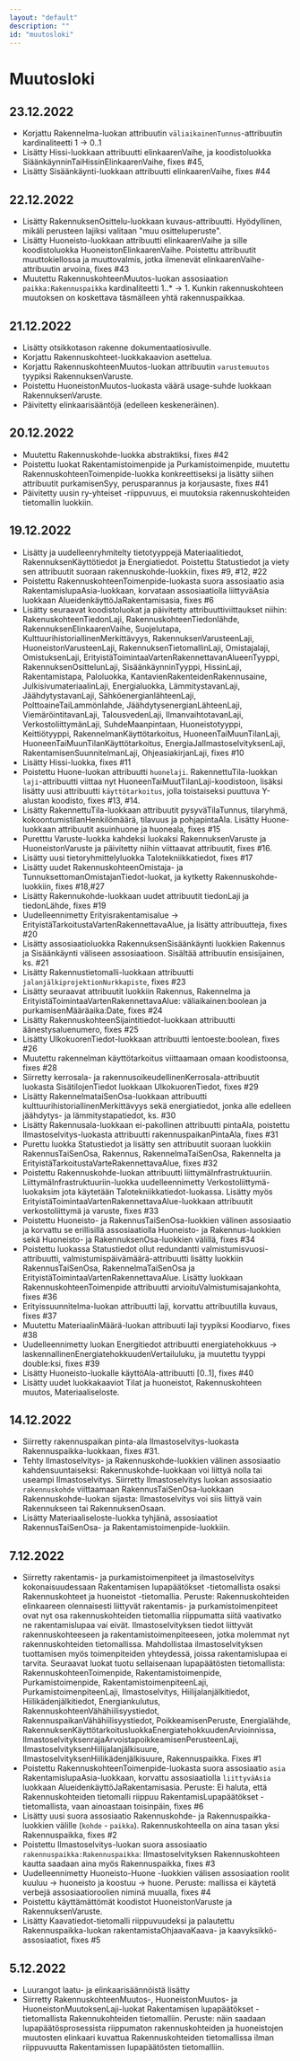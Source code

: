 ```yaml
---
layout: "default"
description: ""
id: "muutosloki"
---
```

# Muutosloki


## 23.12.2022

- Korjattu Rakennelma-luokan attribuutin ```väliaikainenTunnus```-attribuutin kardinaliteetti 1 -> 0..1
- Lisätty Hissi-luokkaan attribuutti elinkaarenVaihe, ja koodistoluokka SiäänkäynninTaiHissinElinkaarenVaihe, fixes #45,
- Lisätty Sisäänkäynti-luokkaan attribuutti elinkaarenVaihe, fixes #44 

## 22.12.2022

- Lisätty RakennuksenOsittelu-luokkaan kuvaus-attribuutti. Hyödyllinen, mikäli perusteen lajiksi valitaan "muu ositteluperuste".
- Lisätty Huoneisto-luokkaan attribuutti elinkaarenVaihe ja sille koodistoluokka HuoneistonElinkaarenVaihe. Poistettu attribuutit muuttokiellossa ja muuttovalmis, jotka ilmenevät elinkaarenVaihe-attribuutin arvoina, fixes #43
- Muutettu RakennuskohteenMuutos-luokan assosiaation ```paikka:Rakennuspaikka``` kardinaliteetti 1..* -> 1. Kunkin rakennuskohteen muutoksen on koskettava täsmälleen yhtä rakennuspaikkaa.

## 21.12.2022

- Lisätty otsikkotason rakenne dokumentaatiosivulle.
- Korjattu Rakennuskohteet-luokkakaavion asettelua.
- Korjattu RakennuskohteenMuutos-luokan attribuutin ```varustemuutos``` tyypiksi RakennuksenVaruste.
- Poistettu HuoneistonMuutos-luokasta väärä usage-suhde luokkaan RakennuksenVaruste.
- Päivitetty elinkaarisääntöjä (edelleen keskeneräinen).

## 20.12.2022

- Muutettu Rakennuskohde-luokka abstraktiksi, fixes #42
- Poistettu luokat Rakentamistoimenpide ja Purkamistoimenpide, muutettu RakennuskohteenToimenpide-luokka konkreettiseksi ja lisätty siihen attribuutit purkamisenSyy, perusparannus ja korjausaste, fixes #41  
- Päivitetty uusin ry-yhteiset -riippuvuus, ei muutoksia rakennuskohteiden tietomallin luokkiin.

## 19.12.2022
- Lisätty ja uudelleenryhmitelty tietotyyppejä Materiaalitiedot, RakennuksenKäyttötiedot ja Energiatiedot. Poistettu Statustiedot ja viety sen attribuutit suoraan rakennuskohde-luokkiin, fixes #9, #12, #22 
- Poistettu RakennuskohteenToimenpide-luokasta suora assosiaatio asia RakentamislupaAsia-luokkaan, korvataan assosiaatiolla liittyväAsia luokkaan AlueidenkäyttöJaRakentamisasia, fixes #6
- Lisätty seuraavat koodistoluokat ja päivitetty attribuuttiviittaukset niihin: RakenuskohteenTiedonLaji, RakennuskohteenTiedonlähde, RakennuksenElinkaarenVaihe, Suojelutapa, KulttuurihistoriallinenMerkittävyys, RakennuksenVarusteenLaji, HuoneistonVarusteenLaji, RakennuksenTietomallinLaji, Omistajalaji, OmistuksenLaji, ErityistäToimintaaVartenRakennettavanAlueenTyyppi, RakennuksenOsittelunLaji, SisäänkäynninTyyppi, HissinLaji, 
Rakentamistapa, Paloluokka, KantavienRakenteidenRakennusaine, JulkisivumateriaalinLaji, Energialuokka, LämmitystavanLaji, JäähdytystavanLaji, SähköenergianlähteenLaji, PolttoaineTaiLammönlahde, JäähdytysenergianLähteenLaji, ViemäröintitavanLaji, TalousvedenLaji, IlmanvaihtotavanLaji, VerkostoliittymänLaji, SuhdeMaanpintaan, Huoneistotyyppi, Keittiötyyppi, RakennelmanKäyttötarkoitus, HuoneenTaiMuunTilanLaji, HuoneenTaiMuunTilanKäyttötarkoitus, EnergiaJaIlmastoselvityksenLaji, RakentamisenSuunnitelmanLaji, OhjeasiakirjanLaji, fixes #10
- Lisätty Hissi-luokka, fixes #11
- Poistettu Huone-luokan attribuutti ```huonelaji```. RakennettuTila-luokkan ```laji```-attribuutti viittaa nyt HuoneenTaiMuutTilanLaji-koodistoon, lisäksi lisätty uusi attribuutti ```käyttötarkoitus```, jolla toistaiseksi puuttuva Y-alustan koodisto, fixes #13, #14.
- Lisätty RakennettuTila-luokkaan attribuutit pysyväTilaTunnus, tilaryhmä, kokoontumistilanHenkilömäärä, tilavuus ja pohjapintaAla. Lisätty Huone-luokkaan attribuutit asuinhuone ja huoneala, fixes #15
- Puretttu Varuste-luokka kahdeksi luokaksi RakennuksenVaruste ja HuoneistonVaruste ja päivitetty niihin viittaavat attribuutit, fixes #16.
- Lisätty uusi tietoryhmittelyluokka Talotekniikkatiedot, fixes #17
- Lisätty uudet RakennuskohteenOmistaja- ja TunnuksettomanOmistajanTiedot-luokat, ja kytketty Rakennuskohde-luokkiin, fixes #18,#27
- Lisätty Rakennukohde-luokkaan uudet attribuutit tiedonLaji ja tiedonLähde, fixes #19
- Uudelleennimetty Erityisrakentamisalue -> ErityistäTarkoitustaVartenRakennettavaAlue, ja lisätty attribuutteja, fixes #20
- Lisätty assosiaatioluokka RakennuksenSisäänkäynti luokkien Rakennus ja Sisäänkäynti väliseen assosiaatioon. Sisältää attribuutin ensisijainen, ks. #21
- Lisätty Rakennustietomalli-luokkaan attribuutti ```jalanjälkiprojektionNurkkapiste```, fixes #23
- Lisätty seuraavat attribuutit luokkiin Rakennus, Rakennelma ja ErityistäToimintaaVartenRakennettavaAlue: väliaikainen:boolean ja purkamisenMääräaika:Date, fixes #24
- Lisätty RakennuskohteenSijaintitiedot-luokkaan attribuutti äänestysaluenumero, fixes #25
- Lisätty UlkokuorenTiedot-luokkaan attribuutti lentoeste:boolean, fixes #26
- Muutettu rakennelman käyttötarkoitus viittaamaan omaan koodistoonsa, fixes #28
- Siirretty kerrosala- ja rakennusoikeudellinenKerrosala-attribuutit luokasta SisätilojenTiedot luokkaan UlkokuorenTiedot, fixes #29
- Lisätty RakennelmataiSenOsa-luokkaan attribuutti kulttuurihistoriallinenMerkittävyys sekä energiatiedot, jonka alle edelleen jäähdytys- ja lämmitystapatiedot, ks. #30
- Lisätty Rakennusala-luokkaan ei-pakollinen attribuutti pintaAla, poistettu Ilmastoselvitys-luokasta attribuutti rakennuspaikanPintaAla, fixes #31
- Purettu luokka Statustiedot ja lisätty sen attribuutit suoraan luokkiin RakennusTaiSenOsa, Rakennus, RakennelmaTaiSenOsa, Rakennelta ja ErityistäTarkoitustaVarteRakennettavaAlue, fixes #32
- Poistettu Rakennuskohde-luokan attribuutti liittymäInfrastruktuuriin. LiittymäInfrastruktuuriin-luokka uudelleennimetty Verkostoliittymä-luokaksim jota käytetään Talotekniikkatiedot-luokassa. Lisätty myös ErityistäToimintaaVartenRakennettavaAlue-luokkaan attribuutit verkostoliittymä ja varuste, fixes #33
- Poistettu Huoneisto- ja RakennusTaiSenOsa-luokkien välinen assosiaatio ja korvattu se erillisillä assosiaatiolla Huoneisto- ja Rakennus-luokkien sekä Huoneisto- ja RakennuksenOsa-luokkien välillä, fixes #34
- Poistettu luokassa Statustiedot ollut redundantti valmistumisvuosi-attribuutti, valmistumispäivämäärä-attribuutti lisätty luokkiin RakennusTaiSenOsa, RakennelmaTaiSenOsa ja ErityistäToimintaaVartenRakennettavaAlue. Lisätty luokkaan RakennuskohteenToimenpide attribuutti arvioituValmistumisajankohta, fixes #36
- Erityissuunnitelma-luokan attribuutti laji, korvattu attribuutilla kuvaus, fixes #37
- Muutettu MateriaalinMäärä-luokan attribuuti laji tyypiksi Koodiarvo, fixes #38
- Uudelleennimetty luokan Energitiedot attribuutti energiatehokkuus -> laskennallinenEnergiatehokkuudenVertailuluku, ja muutettu tyyppi double:ksi, fixes #39
- Lisätty Huoneisto-luokalle käyttöAla-attribuutti [0..1], fixes #40
- Lisätty uudet luokkakaaviot Tilat ja huoneistot, Rakennuskohteen muutos, Materiaaliseloste.

## 14.12.2022

- Siirretty rakennuspaikan pinta-ala Ilmastoselvitys-luokasta Rakennuspaikka-luokkaan, fixes #31.
- Tehty Ilmastoselvitys- ja Rakennuskohde-luokkien välinen assosiaatio kahdensuuntaiseksi: Rakennuskohde-luokkaan voi liittyä nolla tai useampi Ilmastoselvitys. Siirretty Ilmastoselvitys luokan assosiaatio ```rakennuskohde``` viittaamaan RakennusTaiSenOsa-luokkaan Rakennuskohde-luokan sijasta: Ilmastoselvitys voi siis liittyä vain Rakennukseen tai RakennuksenOsaan.
- Lisätty Materiaaliseloste-luokka tyhjänä, assosiaatiot RakennusTaiSenOsa- ja Rakentamistoimenpide-luokkiin.

## 7.12.2022

- Siirretty rakentamis- ja purkamistoimenpiteet ja ilmastoselvitys kokonaisuudessaan Rakentamisen lupapäätökset -tietomallista osaksi Rakennuskohteet ja huoneistot -tietomallia. Peruste: Rakennuskohteiden elinkaareen olennaisesti liittyvät rakentamis- ja purkamistoimenpiteet ovat nyt osa rakennuskohteiden tietomallia riippumatta siitä vaativatko ne rakentamislupaa vai eivät. Ilmastoselvityksen tiedot liittyvät rakennuskohteeseen ja rakentamistoimenpiteeseen, jotka molemmat nyt rakennuskohteiden tietomallissa. Mahdollistaa ilmastoselvityksen tuottamisen myös toimenpiteiden yhteydessä, joissa rakentamislupaa ei tarvita. Seuraavat luokat tuotu sellaisenaan lupapäätösten tietomallista: RakennuskohteenToimenpide, Rakentamistoimenpide, Purkamistoimenpide,  RakentamistoimenpiteenLaji, PurkamistoimenpiteenLaji, Ilmastoselvitys, Hiilijalanjälkitiedot, Hiilikädenjälkitiedot, Energiankulutus, RakennuskohteenVähähiilisyystiedot, RakennuspaikanVähähiilisyystiedot, PoikkeamisenPeruste, Energialähde, RakennuksenKäyttötarkoitusluokkaEnergiatehokkuudenArvioinnissa, IlmastoselvityksenrajaArvoistapoikkeamisenPerusteenLaji, IlmastoselvityksenHiilijalanjälkisuure, IlmastoselvityksenHiilikädenjälkisuure, Rakennuspaikka. Fixes #1
- Poistettu RakennuskohteenToimenpide-luokasta suora assosiaatio ```asia``` RakentamislupaAsia-luokkaan, korvattu assosiaatiolla ```liittyväAsia``` luokkaan AlueidenkäyttöJaRakentamisasia. Peruste: Ei haluta, että Rakennuskohteiden tietomalli riippuu RakentamisLupapäätökset -tietomallista, vaan ainoastaan toisinpäin, fixes #6
- Lisätty uusi suora assosiaatio Rakennuskohde- ja Rakennuspaikka-luokkien välille (```kohde``` - ```paikka```). Rakennuskohteella on aina tasan yksi Rakennuspaikka, fixes #2
- Poistettu Ilmastoselvitys-luokan suora assosiaatio ```rakennuspaikka:Rakennuspaikka```: Ilmastoselvityksen Rakennuskohteen kautta saadaan aina myös Rakennuspaikka, fixes #3
- Uudelleennimetty Huoneisto-Huone -luokkien välisen assosiaation roolit kuuluu -> huoneisto ja koostuu -> huone. Peruste: mallissa ei käytetä verbejä assosiaatioroolien niminä muualla, fixes #4
- Poistettu käyttämättömät koodistot HuoneistonVaruste ja RakennuksenVaruste.
- Lisätty Kaavatiedot-tietomalli riippuvuudeksi ja palautettu Rakennuspaikka-luokan rakentamistaOhjaavaKaava- ja kaavyksikkö-assosiaatiot, fixes #5

## 5.12.2022

- Luurangot laatu- ja elinkaarisäännöistä lisätty
- Siirretty RakennuskohteenMuutos-, HuoneistonMuutos- ja HuoneistonMuutoksenLaji-luokat Rakentamisen lupapäätökset -tietomallista Rakennukohteiden tietomalliin. Peruste: näin saadaan lupapäätösprosessista riippumaton rakennuskohteiden ja huoneistojen muutosten elinkaari kuvattua Rakennuskohteiden tietomallissa ilman riippuvuutta Rakentamissen lupapäätösten tietomalliin. 